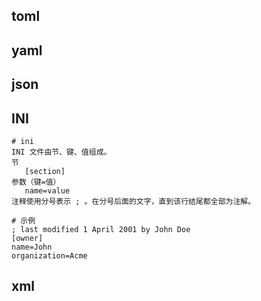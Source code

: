 ## toml





## yaml





## json



## INI

```
# ini
INI 文件由节、键、值组成。 
节
   [section] 
参数（键=值）
   name=value
注释使用分号表示 ; 。在分号后面的文字，直到该行结尾都全部为注解。

# 示例
; last modified 1 April 2001 by John Doe  
[owner]  
name=John
organization=Acme
```



## xml



